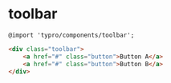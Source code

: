 # toolbar

```less
@import 'typro/components/toolbar';
```

```html
<div class="toolbar">
	<a href="#" class="button">Button A</a>
	<a href="#" class="button">Button B</a>
</div>
```
